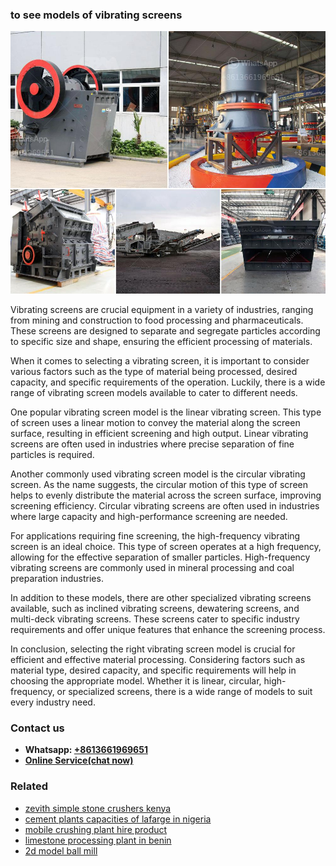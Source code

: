 <h3>to see models of vibrating screens</h3><img src='1703042593.jpg' alt=''><p>Vibrating screens are crucial equipment in a variety of industries, ranging from mining and construction to food processing and pharmaceuticals. These screens are designed to separate and segregate particles according to specific size and shape, ensuring the efficient processing of materials.</p><p>When it comes to selecting a vibrating screen, it is important to consider various factors such as the type of material being processed, desired capacity, and specific requirements of the operation. Luckily, there is a wide range of vibrating screen models available to cater to different needs.</p><p>One popular vibrating screen model is the linear vibrating screen. This type of screen uses a linear motion to convey the material along the screen surface, resulting in efficient screening and high output. Linear vibrating screens are often used in industries where precise separation of fine particles is required.</p><p>Another commonly used vibrating screen model is the circular vibrating screen. As the name suggests, the circular motion of this type of screen helps to evenly distribute the material across the screen surface, improving screening efficiency. Circular vibrating screens are often used in industries where large capacity and high-performance screening are needed.</p><p>For applications requiring fine screening, the high-frequency vibrating screen is an ideal choice. This type of screen operates at a high frequency, allowing for the effective separation of smaller particles. High-frequency vibrating screens are commonly used in mineral processing and coal preparation industries.</p><p>In addition to these models, there are other specialized vibrating screens available, such as inclined vibrating screens, dewatering screens, and multi-deck vibrating screens. These screens cater to specific industry requirements and offer unique features that enhance the screening process.</p><p>In conclusion, selecting the right vibrating screen model is crucial for efficient and effective material processing. Considering factors such as material type, desired capacity, and specific requirements will help in choosing the appropriate model. Whether it is linear, circular, high-frequency, or specialized screens, there is a wide range of models to suit every industry need.</p><h3>Contact us</h3><ul><li><strong>Whatsapp:&nbsp;<a href="https://wa.me/8613661969651">+8613661969651</a></strong></li><li><a href="https://swt.shibang-china.com/?git&amp;zhl&amp;to see models of vibrating screens"><strong>Online Service(chat now)</strong></a></li></ul><h3>Related</h3><ul><li><a href='zevith simple stone crushers kenya.md'>zevith simple stone crushers kenya</a></li><li><a href='cement plants capacities of lafarge in nigeria.md'>cement plants capacities of lafarge in nigeria</a></li><li><a href='mobile crushing plant hire product.md'>mobile crushing plant hire product</a></li><li><a href='limestone processing plant in benin.md'>limestone processing plant in benin</a></li><li><a href='2d model ball mill.md'>2d model ball mill</a></li></ul>